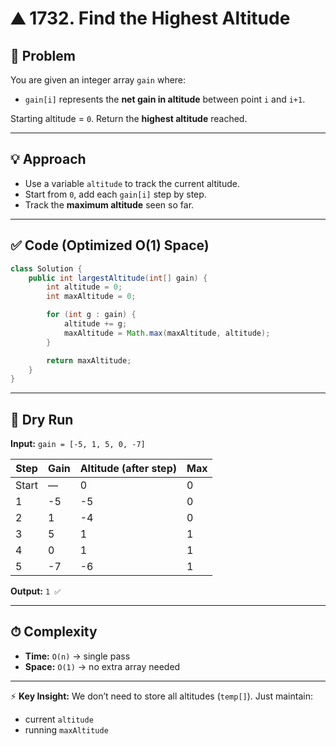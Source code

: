 
# ⛰️ 1732. Find the Highest Altitude

## 📌 Problem

You are given an integer array `gain` where:

* `gain[i]` represents the **net gain in altitude** between point `i` and `i+1`.

Starting altitude = `0`.
Return the **highest altitude** reached.

---

## 💡 Approach

* Use a variable `altitude` to track the current altitude.
* Start from `0`, add each `gain[i]` step by step.
* Track the **maximum altitude** seen so far.

---

## ✅ Code (Optimized O(1) Space)

```java
class Solution {
    public int largestAltitude(int[] gain) {
        int altitude = 0;
        int maxAltitude = 0;

        for (int g : gain) {
            altitude += g;
            maxAltitude = Math.max(maxAltitude, altitude);
        }

        return maxAltitude;
    }
}
```

---

## 🏃 Dry Run

**Input:**
`gain = [-5, 1, 5, 0, -7]`

| Step  | Gain | Altitude (after step) | Max |
| ----- | ---- | --------------------- | --- |
| Start | —    | 0                     | 0   |
| 1     | -5   | -5                    | 0   |
| 2     | 1    | -4                    | 0   |
| 3     | 5    | 1                     | 1   |
| 4     | 0    | 1                     | 1   |
| 5     | -7   | -6                    | 1   |

**Output:** `1 ✅`

---

## ⏱ Complexity

* **Time:** `O(n)` → single pass
* **Space:** `O(1)` → no extra array needed

---

⚡ **Key Insight:**
We don’t need to store all altitudes (`temp[]`). Just maintain:

* current `altitude`
* running `maxAltitude`


